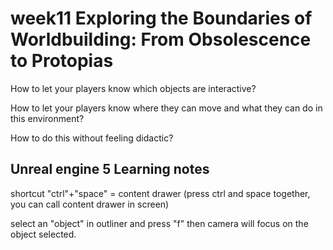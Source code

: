 # week11 Exploring the Boundaries of Worldbuilding: From Obsolescence to Protopias

How to let your players know which objects are interactive?

How to let your players know where they can move and what they can do in this environment?

How to do this without feeling didactic?




## Unreal engine 5 Learning notes
shortcut "ctrl"+"space" = content drawer (press ctrl and space together, you can call content drawer in screen)

select an "object" in outliner and press "f" then camera will focus on the object selected.
